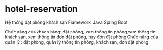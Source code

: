 # hotel-reservation
Hệ thống đặt phòng khách sạn
Framework: Java Spring Boot

Chức năng của khách hàng: đặt phòng, xem thông tin phòng,xem thông tin khách sạn, xem thông tin đơn đặt phòng, hủy đơn đặt phòng
Chức năng của quản lý : đặt phòng, quản lý thông tin phòng, khách sạn, đơn đặt phòng
